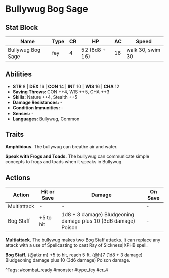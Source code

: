 # Bullywug Bog Sage

## Stat Block

| Name | Type | CR | HP | AC | Speed |
|------|------|----|----|----|-------|
| Bullywug Bog Sage | fey | 4 | 52 (8d8 + 16) | 16 | walk 30, swim 30 |

## Abilities

- **STR** 8 | **DEX** 16 | **CON** 14 | **INT** 10 | **WIS** 16 | **CHA** 12
- **Saving Throws:** CON ++4, WIS ++5, CHA ++3  
- **Skills:** Nature ++4, Stealth ++5  
- **Damage Resistances:** -  
- **Condition Immunities:** -  
- **Senses:** -  
- **Languages:** Bullywug, Common

## Traits

**Amphibious.** The bullywug can breathe air and water.

**Speak with Frogs and Toads.** The bullywug can communicate simple concepts to frogs and toads when it speaks in Bullywug.


## Actions

| Action | Hit or Save | Damage | On Save |
|--------|--------------|--------|----------|
| Multiattack | - | - | - |
| Bog Staff | +5 to hit | 1d8 + 3 damage) Bludgeoning damage plus 10 (3d6 damage) Poison | - |

**Multiattack.** The bullywug makes two Bog Staff attacks. It can replace any attack with a use of Spellcasting to cast Ray of Sickness|XPHB spell.

**Bog Staff.** {@atkr m} +5 to hit, reach 5 ft. {@h}7 (1d8 + 3 damage) Bludgeoning damage plus 10 (3d6 damage) Poison damage.


^Tags: #combat_ready #monster #type_fey #cr_4